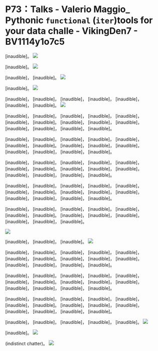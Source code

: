 # P73：Talks - Valerio Maggio_ Pythonic `functional` (`iter`)tools for your data challe - VikingDen7 - BV1114y1o7c5

 [inaudible]。
![](img/2e57a8177bfeb9ac66d7fa641fdafc7c_1.png)

 [inaudible]。
![](img/2e57a8177bfeb9ac66d7fa641fdafc7c_3.png)

 [inaudible]， [inaudible]。
![](img/2e57a8177bfeb9ac66d7fa641fdafc7c_5.png)

 [inaudible]。
![](img/2e57a8177bfeb9ac66d7fa641fdafc7c_7.png)

 [inaudible]， [inaudible]， [inaudible]， [inaudible]， [inaudible]， [inaudible]， [inaudible]。
![](img/2e57a8177bfeb9ac66d7fa641fdafc7c_9.png)

 [inaudible]， [inaudible]， [inaudible]， [inaudible]， [inaudible]， [inaudible]， [inaudible]。 [inaudible]， [inaudible]， [inaudible]， [inaudible]， [inaudible]， [inaudible]， [inaudible]。

 [inaudible]， [inaudible]， [inaudible]， [inaudible]， [inaudible]， [inaudible]， [inaudible]。 [inaudible]， [inaudible]， [inaudible]， [inaudible]， [inaudible]， [inaudible]， [inaudible]。

 [inaudible]， [inaudible]， [inaudible]， [inaudible]， [inaudible]， [inaudible]， [inaudible]。 [inaudible]， [inaudible]， [inaudible]， [inaudible]， [inaudible]， [inaudible]， [inaudible]。

 [inaudible]， [inaudible]， [inaudible]， [inaudible]， [inaudible]， [inaudible]， [inaudible]。 [inaudible]， [inaudible]， [inaudible]， [inaudible]， [inaudible]， [inaudible]， [inaudible]。

 [inaudible]， [inaudible]， [inaudible]， [inaudible]， [inaudible]， [inaudible]， [inaudible]。 [inaudible]， [inaudible]， [inaudible]， [inaudible]， [inaudible]， [inaudible]。



![](img/2e57a8177bfeb9ac66d7fa641fdafc7c_11.png)

 [inaudible]， [inaudible]， [inaudible]。
![](img/2e57a8177bfeb9ac66d7fa641fdafc7c_13.png)

 [inaudible]， [inaudible]， [inaudible]， [inaudible]， [inaudible]， [inaudible]， [inaudible]。 [inaudible]， [inaudible]， [inaudible]， [inaudible]， [inaudible]， [inaudible]， [inaudible]。

 [inaudible]， [inaudible]， [inaudible]， [inaudible]， [inaudible]， [inaudible]， [inaudible]。 [inaudible]， [inaudible]， [inaudible]， [inaudible]， [inaudible]， [inaudible]， [inaudible]。

 [inaudible]， [inaudible]， [inaudible]， [inaudible]， [inaudible]， [inaudible]， [inaudible]。 [inaudible]， [inaudible]， [inaudible]， [inaudible]， [inaudible]， [inaudible]， [inaudible]。

 [inaudible]， [inaudible]， [inaudible]， [inaudible]， [inaudible]。
![](img/2e57a8177bfeb9ac66d7fa641fdafc7c_15.png)

 [inaudible]。
![](img/2e57a8177bfeb9ac66d7fa641fdafc7c_17.png)

 (indistinct chatter)。
![](img/2e57a8177bfeb9ac66d7fa641fdafc7c_19.png)